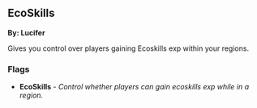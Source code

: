 ## EcoSkills
**By: Lucifer**
<br>

Gives you control over players gaining Ecoskills exp within your regions.
<br>

### Flags
* **EcoSkills** - *Control whether players can gain ecoskills exp while in a region.*